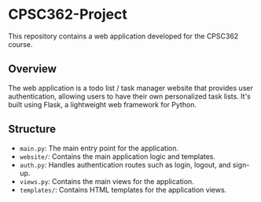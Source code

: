 # CPSC362-Project

This repository contains a web application developed for the CPSC362 course.

## Overview

The web application is a todo list / task manager website that provides user authentication, allowing users to have their own personalized task lists. It's built using Flask, a lightweight web framework for Python.

## Structure

- `main.py`: The main entry point for the application.
- `website/`: Contains the main application logic and templates.
- `auth.py`: Handles authentication routes such as login, logout, and sign-up.
- `views.py`: Contains the main views for the application.
- `templates/`: Contains HTML templates for the application views.
